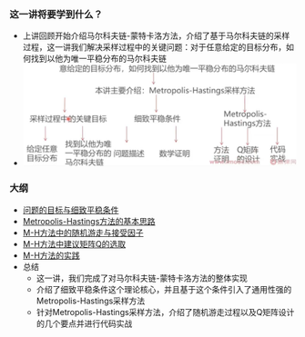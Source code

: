 ### 这一讲将要学到什么？

* 上讲回顾开始介绍马尔科夫链-蒙特卡洛方法，介绍了基于马尔科夫链的采样过程，这一讲我们解决采样过程中的关键问题：对于任意给定的目标分布，如何找到以他为唯一平稳分布的马尔科夫链
* ![image-20230410111140734](readme.assets/image-20230410111140734.png)

### 大纲

* [问题的目标与细致平稳条件](问题的目标与细致平稳条件.md)
* [Metropolis-Hastings方法的基本思路](Metropolis-Hastings方法的基本思路.md)
* [M-H方法中的随机游走与接受因子](M-H方法中的随机游走与接受因子.md)
* [M-H方法中建议矩阵Q的选取](M-H方法中建议矩阵Q的选取.md)
* [M-H方法的实践](M-H方法的实践.md)
* 总结
  * 这一讲，我们完成了对马尔科夫链-蒙特卡洛方法的整体实现
  * 介绍了细致平稳条件这个理论核心，并且基于这个条件引入了通用性强的Metropolis-Hastings采样方法
  * 针对Metropolis-Hastings采样方法，介绍了随机游走过程以及Q矩阵设计的几个要点并进行代码实战